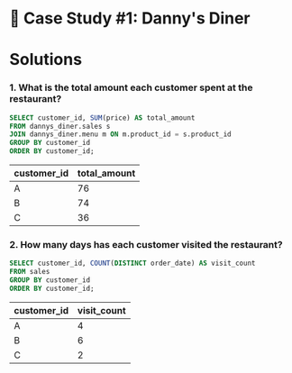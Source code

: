 # 🍜 Case Study #1: Danny's Diner

# Solutions 
### 1. What is the total amount each customer spent at the restaurant?

```sql
SELECT customer_id, SUM(price) AS total_amount
FROM dannys_diner.sales s
JOIN dannys_diner.menu m ON m.product_id = s.product_id
GROUP BY customer_id
ORDER BY customer_id;
```

| customer_id    | total_amount       |
| ----------------- | ------------------------------------------------------------------ |
| A | 76 |
| B | 74 |
| C | 36 |

### 2. How many days has each customer visited the restaurant?
```sql
SELECT customer_id, COUNT(DISTINCT order_date) AS visit_count
FROM sales
GROUP BY customer_id
ORDER BY customer_id;
```
| customer_id            | visit_count                                                           |
| ----------------- | ------------------------------------------------------------------ |
| A | 4 |
| B | 6 |
| C | 2 |
